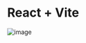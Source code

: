 # React + Vite

![image](https://github.com/user-attachments/assets/5fbd11cd-f61b-4e2f-a390-62b3f9d5ddc9)
